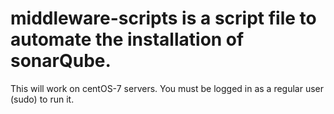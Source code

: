 # middleware-scripts is a script file to automate the installation of sonarQube.
This will work on centOS-7 servers.
You must be logged in as a regular user (sudo) to run it.
